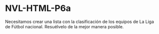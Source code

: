 # NVL-HTML-P6a
Necesitamos crear una lista con la clasificación de los equipos de La Liga de Fútbol nacional. Resuélvelo de la mejor manera posible.
